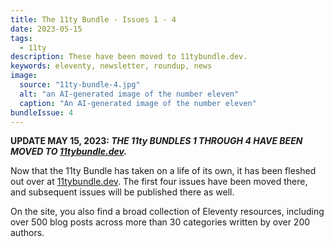 ```yaml
---
title: The 11ty Bundle - Issues 1 - 4
date: 2023-05-15
tags:
  - 11ty
description: These have been moved to 11tybundle.dev.
keywords: eleventy, newsletter, roundup, news
image:
  source: "11ty-bundle-4.jpg"
  alt: "an AI-generated image of the number eleven"
  caption: "An AI-generated image of the number eleven"
bundleIssue: 4
---
```


**UPDATE MAY 15, 2023: _THE 11ty BUNDLES 1 THROUGH 4 HAVE BEEN MOVED TO [11tybundle.dev](https://11tybundle.dev/blog/)._**

Now that the 11ty Bundle has taken on a life of its own, it has been fleshed out over at [11tybundle.dev](https://11tybundle.dev/). The first four issues have been moved there, and subsequent issues will be published there as well.

On the site, you also find a broad collection of Eleventy resources, including over 500 blog posts across more than 30 categories written by over 200 authors.
